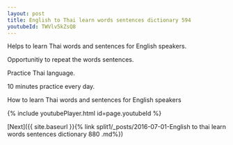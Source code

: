 ```yaml
---
layout: post
title: English to Thai learn words sentences dictionary 594 
youtubeId: TWVlv5kZsQ8
---
```

 
 
Helps to learn Thai words and sentences for English speakers.

Opportunitiy to repeat the words sentences. 

Practice Thai language. 
 
10 minutes practice every day. 
 
How to learn Thai words and sentences for English speakers 
 
{% include youtubePlayer.html id=page.youtubeId %}
 
 
[Next]({{ site.baseurl }}{% link  split1/_posts/2016-07-01-English to thai learn words sentences dictionary 880 .md%})
 
